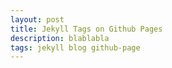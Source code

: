 ```yaml
---
layout: post
title: Jekyll Tags on Github Pages
description: blablabla
tags: jekyll blog github-page
---
```


